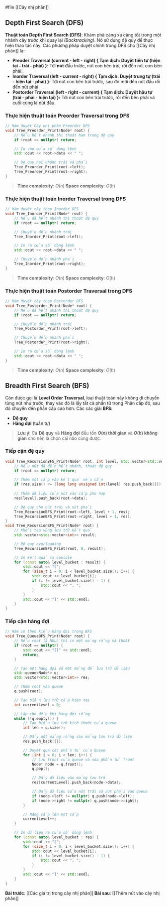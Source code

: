 #file [[Cây nhị phân]]

## **Depth First Search (DFS)**
**Thuật toán Depth First Search (DFS)**: Khám phá càng xa càng tốt trong một nhánh cây trước khi quay lại _(Backtracking)_. Nó sử dụng đệ quy để thực hiện thao tác này. Các phương pháp duyệt chính trong DFS cho [[Cây nhị phân]] là:
- **Preoder Traversal (current - left - right) { Tạm dịch: Duyệt tiền tự (hiện tại - trái - phải) }**: Tới **nút** đầu trước, nút con bên trái, rồi đến nút con bên phải.
- **Inorder Traversal (left - current - right) { Tạm dịch: Duyệt trung tự (trái - hiện tại - phải) }**: Tới nút con bên trái trước, sau đó mới đến nút đầu rồi đến nút phải
- **Postorder Traversal (left - right - current) { Tạm dịch: Duyệt hậu tự (trái - phải - hiện tại) }:** Tới nút con bên trái trước, rồi đến bên phải và cuối cùng là nút đầu.

### Thực hiện thuật toán **Preorder Traversal** trong **DFS**
``` cpp
// Hàm duyệt Cây nhị phân Preorder DFS
void Tree_Preorder_Print(Node* root) {
    // Nếu hết nhánh thì thoát hàm trong đệ quy
    if (root == nullptr) return;

    // In vào cửa sổ dòng lệnh
    std::cout << root->data << " ";

    // Đệ quy hai nhánh trái và phải
    Tree_Preorder_Print(root->left);
    Tree_Preorder_Print(root->right);
}
```

> **Time complexity**: $O(n)$
> **Space complexity**: $O(h)$

### Thực hiện thuật toán **Inorder Traversal** trong **DFS**
``` cpp
// Hàm duyệt cây theo Inorder DFS
void Tree_Inorder_Print(Node* root) {
    // Nếu đã hết nhánh thì thoát đệ quy
    if (root == nullptr) return;

    // Chuyển đến nhánh trái
    Tree_Inorder_Print(root->left);

    // In ra cửa sổ dòng lệnh
    std::cout << root->data << " ";

    // Chuyển đến nhánh phải
    Tree_Inorder_Print(root->right);
}
```

> **Time complexity**: $O(n)$
> **Space complexity**: $O(h)$

### Thực hiện thuật toán **Postorder Traversal** trong **DFS**
``` cpp
// Hàm duyệt cây theo Postorder DFS
void Tree_Postorder_Print(Node* root) {
    // Nếu đã hết nhánh thì thoát đệ quy
    if (root == nullptr) return;

    // Chuyển đến nhánh trái
    Tree_Postorder_Print(root->left);

    // Chuyển đến nhánh phải
    Tree_Postorder_Print(root->right);

    // In ra cửa sổ dòng lệnh
    std::cout << root->data << " ";
}
```

> **Time complexity**: $O(n)$
> **Space complexity**: $O(h)$

## **Breadth First Search (BFS)**
Còn được gọi là **Level Order Traversal**, loại thuật toán này không di chuyển từng nút như trước, thay vào đó là lấy tất cả phần tử trong Phân cấp đó, sau đó chuyển đến phân cấp cao hơn.
Các các giải **BFS**:
- **Đệ quy**
- **Hàng đợi** (tuần tự)

> **Lưu ý**: Cả **Đệ quy** và **Hàng đợi** đều tốn **$O(n)$ thời gian** và **$O(h)$ không gian** cho nên là chọn cái nào cũng được.
### Tiếp cận đệ quy
``` cpp
void Tree_RecursionBFS_Print(Node* root, int level, std::vector<std::vector<int>>& res) {
    // Nếu nút đã đến hết nhánh, thoát đệ quy
    if (root == nullptr) return;

    // Thêm một cấp vào kết quả nếu cần
    if (res.size() <= (long long unsigned int)level) res.push_back({});
    
    // Thêm dữ liệu của nút vào cấp phù hợp
    res[level].push_back(root->data);

    // Đệ quy cho nút trái và nút phải
    Tree_RecursionBFS_Print(root->left, level + 1, res);
    Tree_RecursionBFS_Print(root->right, level + 1, res);
}
void Tree_RecursionBFS_Print(Node* root) {
    // Khởi tạo vùng lưu trữ kết quả
    std::vector<std::vector<int>> result;

    // Đệ quy overloading
    Tree_RecursionBFS_Print(root, 0, result);

    // In kết quả ra console
    for (const auto& level_bucket : result) {
        std::cout << "[";
        for (size_t i = 0; i < level_bucket.size(); i++) {
            std::cout << level_bucket[i];
            if (i != level_bucket.size() - 1) {
                std::cout << ", ";
            }
        }
        std::cout << "]" << std::endl;
    }
}
```

### Tiếp cận hàng đợi
``` cpp
// Hàm in theo kiểu hàng đợi trong BFS
void Tree_QueueBFS_Print(Node* root) {
    // Nếu root là NULL thì in một mảng rỗng và thoát
    if (root == nullptr) {
        std::cout << "[]" << std::endl;
        return;
    }

    // Tạo một hàng đợi và một mảng để lưu trữ dữ liệu
    std::queue<Node*> q;
    std::vector<std::vector<int>> res;

    // Thêm root vào queue
    q.push(root);

    // Tạo biến lưu trữ cấp hiện tại
    int currentLevel = 0;

    // Lặp cho đến khi hàng đợi rỗng
    while (!q.empty()) {
        // Tạo biến lưu trữ kích thước của queue
        int len = q.size();

        // Đẩy một mảng rỗng vào mảng lưu trữ dữ liệu
        res.push_back({});

        // Duyệt qua các phần tử của Queue
        for (int i = 0; i < len; i++) {
            // Lưu front của queue và xóa phần tử front
            Node* node = q.front();
            q.pop();

            // Đẩy dữ liệu vào mảng lưu trữ
            res[currentLevel].push_back(node->data);

            // Đảy dữ liệu của nút trái và nút phải vào queue
            if (node->left != nullptr) q.push(node->left);
            if (node->right != nullptr) q.push(node->right);
        }

        // Nâng cấp lên một cấp
        currentLevel++;
    }

    // In dữ liệu ra của sổ dòng lệnh
    for (const auto& level_bucket : res) {
        std::cout << "[";
        for (size_t i = 0; i < level_bucket.size(); i++) {
            std::cout << level_bucket[i];
            if (i != level_bucket.size() - 1) {
                std::cout << ", ";
            }
        }
        std::cout << "]" << std::endl;
    }
}
```

**Bài trước**: [[Các giá trị trong cây nhị phân]]
**Bài sau**: [[Thêm nút vào cây nhị phân]]